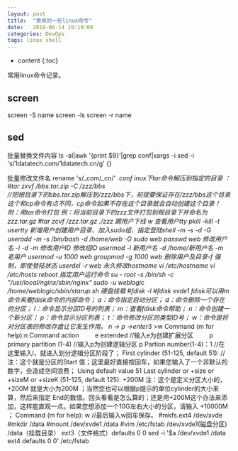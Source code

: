 ```yaml
---
layout: post
title:  "常用的一些linux命令"
date:   2018-06-14 19:19:00
categories: DevOps
tags: linux shell
---
```


* content
{:toc}

常用linux命令记录。





## screen
screen -S name
screen -ls
screen -r name
## sed
批量替换文件内容
ls -al|awk '{print $9}'|grep conf|xargs -i sed -i 's/1datatech.com/1datatech.cn/g' {}

批量修改文件名
rename 's/_com/_cn/' *.conf
inux下tar命令解压到指定的目录 ：
#tar zxvf /bbs.tar.zip -C /zzz/bbs   
//把根目录下的bbs.tar.zip解压到/zzz/bbs下，前提要保证存在/zzz/bbs这个目录 
这个和cp命令有点不同，cp命令如果不存在这个目录就会自动创建这个目录！
附：用tar命令打包
例：将当前目录下的zzz文件打包到根目录下并命名为zzz.tar.gz
#tar zcvf /zzz.tar.gz ./zzz
踢用户下线 
w 查看用户tty
pkill -kill -t usertty
新增用户创建用户目录、加入sudo组、指定登陆shell -m -s -d -G
useradd -m -s /bin/bash -d /home/web -G sudo web
passwd web
修改用户名 -l -d -m 修改用户ID 修改组ID
 usermod -l 新用户名  -d /home/新用户名 -m 老用户
usermod -u 1000 web 
groupmod -g 1000 web
删除用户及目录-f 强制，即使登陆状态
userdel -r web
永久修改hostname
 vi /etc/hostname 
vi /etc/hosts
reboot
指定用户运行命令 
su - root -s /bin/sh -c "/usr/local/nginx/sbin/nginx"
sudo -u weblogic /home/weblogic/sbin/starup.sh
硬盘挂载
#fdisk -l
#fdisk xvde1
fdisk可以用m命令来看fdisk命令的内部命令；
a：命令指定启动分区；
d：命令删除一个存在的分区；
l：命令显示分区ID号的列表；
m：查看fdisk命令帮助；
n：命令创建一个新分区；
p：命令显示分区列表；
t：命令修改分区的类型ID号；
w：命令是将对分区表的修改存盘让它发生作用。
n -> p ->enter*3 >w 
Command (m for help):n
Command action
　　   e    extended                  //输入e为创建扩展分区
　　   p    primary partition (1-4)      //输入p为创建逻辑分区
p
Partion number(1-4)：1      //在这里输入l，就进入划分逻辑分区阶段了；
First cylinder (51-125, default 51):   //注：这个就是分区的Start 值；这里最好直接按回车，如果您输入了一个非默认的数字，会造成空间浪费；
Using default value 51
Last cylinder or +size or +sizeM or +sizeK (51-125, default 125): +200M 注：这个是定义分区大小的，+200M 就是大小为200M ；当然您也可以根据p提示的单位cylinder的大小来算，然后来指定 End的数值。回头看看是怎么算的；还是用+200M这个办法来添加，这样能直观一点。如果您想添加一个10G左右大小的分区，请输入 +10000M ；
Command (m for help): w                     //最后输入w回车保存。
#mkfs.ext4 /dev/xvde
#mkdir /data
#mount /dev/xvde1 /data
#vim /etc/fstab
/dev/xvde1(磁盘分区)  /data（挂载目录） ext3（文件格式）defaults  0  0
sed -i '$a \/dev/xvde1 /data ext4 defaults 0 0' /etc/fstab